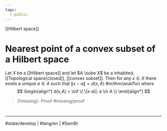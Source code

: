 ```yaml
---
tags:
  - public
---
```

[[Hilbert space]]
# Nearest point of a convex subset of a Hilbert space

Let $X$ be a [[Hilbert space]] and let $A \sube X$ be a inhabited, [[Topological space|closed]], [[convex subset]].
Then for any $x \in X$ there exists a unique $a \in A$ such that $\|x-a\|=d(x,A)$ #m/thm/anal/fun 
where
$$
\begin{align*}
d(x,A) = \inf \{ \|x-a\|: a \in A \}
\end{align*}
$$

> [!missing]- Proof
> #missing/proof


#
---
#state/develop | #lang/en | #SemBr
